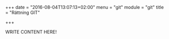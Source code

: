 +++
date = "2016-08-04T13:07:13+02:00"
menu = "git"
module = "git"
title = "Rättning GIT"

+++

WRITE CONTENT HERE!
